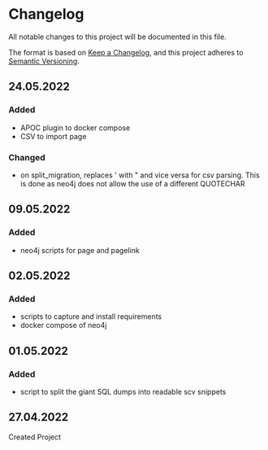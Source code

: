# Changelog
All notable changes to this project will be documented in this file.

The format is based on [Keep a Changelog](https://keepachangelog.com/en/1.0.0/),
and this project adheres to [Semantic Versioning](https://semver.org/spec/v2.0.0.html).

## 24.05.2022
### Added
- APOC plugin to docker compose
- CSV to import page

### Changed
- on split_migration, replaces \' with \" and vice versa for csv parsing. This is done as neo4j does not allow the use of a different QUOTECHAR

## 09.05.2022
### Added
- neo4j scripts for page and pagelink

## 02.05.2022
### Added
- scripts to capture and install requirements
- docker compose of neo4j

## 01.05.2022
### Added
- script to split the giant SQL dumps into readable scv snippets

## 27.04.2022
Created Project
